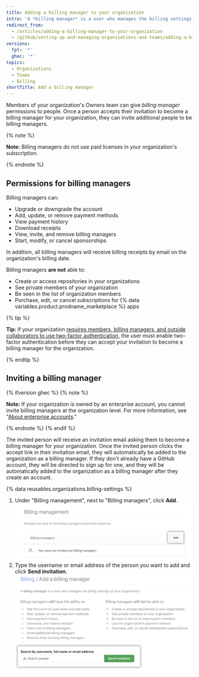 ```yaml
---
title: Adding a billing manager to your organization
intro: 'A *billing manager* is a user who manages the billing settings for your organization, such as updating payment information. This is a great option if regular members of your organization don''t typically have access to billing resources.'
redirect_from:
  - /articles/adding-a-billing-manager-to-your-organization
  - /github/setting-up-and-managing-organizations-and-teams/adding-a-billing-manager-to-your-organization
versions:
  fpt: '*'
  ghec: '*'
topics:
  - Organizations
  - Teams
  - Billing
shortTitle: Add a billing manager
---
```


Members of your organization's Owners team can give *billing manager* permissions to people. Once a person accepts their invitation to become a billing manager for your organization, they can invite additional people to be billing managers.

{% note %}

**Note:** Billing managers do not use paid licenses in your organization's subscription.

{% endnote %}

## Permissions for billing managers

Billing managers can:

- Upgrade or downgrade the account
- Add, update, or remove payment methods
- View payment history
- Download receipts
- View, invite, and remove billing managers
- Start, modify, or cancel sponsorships

In addition, all billing managers will receive billing receipts by email on the organization's billing date.

Billing managers **are not** able to:

- Create or access repositories in your organizations
- See private members of your organization
- Be seen in the list of organization members
- Purchase, edit, or cancel subscriptions for {% data variables.product.prodname_marketplace %} apps

{% tip %}

**Tip:**  If your organization [requires members, billing managers, and outside collaborators to use two-factor authentication](/articles/requiring-two-factor-authentication-in-your-organization), the user must enable two-factor authentication before they can accept your invitation to become a billing manager for the organization.

{% endtip %}

## Inviting a billing manager

{% ifversion ghec %}
{% note %}

**Note:** If your organization is owned by an enterprise account, you cannot invite billing managers at the organization level. For more information, see "[About enterprise accounts](/admin/overview/about-enterprise-accounts)."

{% endnote %}
{% endif %}

The invited person will receive an invitation email asking them to become a billing manager for your organization. Once the invited person clicks the accept link in their invitation email, they will automatically be added to the organization as a billing manager. If they don't already have a GitHub account, they will be directed to sign up for one, and they will be automatically added to the organization as a billing manager after they create an account.

{% data reusables.organizations.billing-settings %}
1. Under "Billing management", next to "Billing managers", click **Add**.
  ![Invite billing manager](/assets/images/help/billing/settings_billing_managers_list.png)
6. Type the username or email address of the person you want to add and click **Send invitation**.
  ![Invite billing manager page](/assets/images/help/billing/billing_manager_invite.png)
